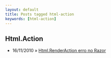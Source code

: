 ```yaml
---
layout: default
title: Posts tagged html-action
keywords: [html-action]
---
```

<h2 class="category">Html.Action</h2>
<ul class="posts">
<li>
<p>
<span class="date">16/11/2010</span> &raquo; 
<a href="/blog/html-renderaction-erro-no-razor">Html.RenderAction erro no Razor</a>
</p>
</li> 
</ul>
